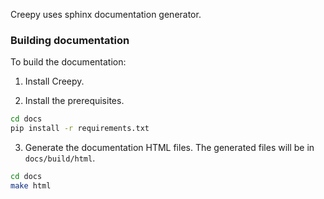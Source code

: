 Creepy uses sphinx documentation generator.

### Building documentation

To build the documentation:

1. Install Creepy.

2. Install the prerequisites.

```bash
cd docs
pip install -r requirements.txt
```

3. Generate the documentation HTML files. The generated files will be in `docs/build/html`.

```bash
cd docs
make html
```